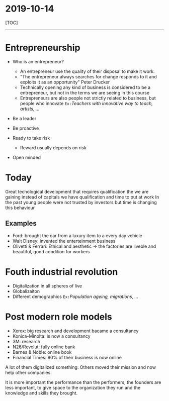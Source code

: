 # 2019-10-14

[TOC]

-----

# Entrepreneurship
- Who is an entrepreneur?
  - An entrepreneur use the quality of their disposal to make it work.
  - "The entrepreneur always searches for change responds to it and exploits it as an opportunity" Peter Drucker
  - Technically opening any kind of business is considered to be a entrepreneur, but not in the terms we are seeing in this course
  - Entrepreneurs are also people not strictly related to business, but people who innovate `Ex:`_Teachers with innovative way to teach, artists, …_

- Be a leader
- Be proactive
- Ready to take risk
  - Reward usually depends on risk
- Open minded

# Today
Great techological development that requires qualification the we are gaining instead of capitals we have qualification and time to put at work
In the past young people were not trusted by investors but time is changing this behaviour

## Examples
- Ford: brought the car from a luxury item to a every day vehicle
- Walt Disney: invented the enterteinment business
- Olivetti & Ferrari: Ethical and aesthetic → the factories are liveble and beautiful, good condition for workers

# Fouth industrial revolution
- Digitalization in all spheres of live
- Globalizaiton
- Different demographics `Ex:`_Population ageing, migrations, …_

# Post modern role models
- Xerox: big research and development bacame a consultancy
- Konica-Minolta: is now a consultancy
- 3M: research
- N26/Revolut: fully online bank
- Barnes & Noble: online book
- Financial Times: 90% of their business is now online

A lot of them digitalized something. Others moved their mission and now help other companies.

It is more important the performance than the performers, the founders are less important, to give space to the organization they run and the knowledge and skills they brought.
